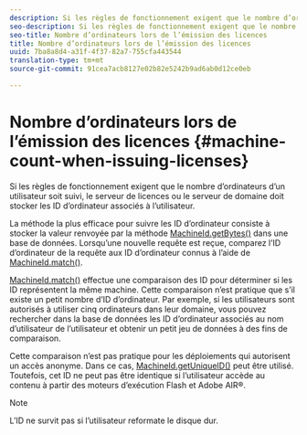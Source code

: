 ```yaml
---
description: Si les règles de fonctionnement exigent que le nombre d’ordinateurs d’un utilisateur soit suivi, le serveur de licences ou le serveur de domaine doit stocker les ID d’ordinateur associés à l’utilisateur.
seo-description: Si les règles de fonctionnement exigent que le nombre d’ordinateurs d’un utilisateur soit suivi, le serveur de licences ou le serveur de domaine doit stocker les ID d’ordinateur associés à l’utilisateur.
seo-title: Nombre d’ordinateurs lors de l’émission des licences
title: Nombre d’ordinateurs lors de l’émission des licences
uuid: 7ba8a8d4-a31f-4f37-82a7-755cfa443544
translation-type: tm+mt
source-git-commit: 91cea7acb8127e02b82e5242b9ad6ab0d12ce0eb

---
```



# Nombre d’ordinateurs lors de l’émission des licences {#machine-count-when-issuing-licenses}

Si les règles de fonctionnement exigent que le nombre d’ordinateurs d’un utilisateur soit suivi, le serveur de licences ou le serveur de domaine doit stocker les ID d’ordinateur associés à l’utilisateur.

La méthode la plus efficace pour suivre les ID d’ordinateur consiste à stocker la valeur renvoyée par la méthode [MachineId.getBytes()](https://help.adobe.com/en_US/primetime/api/drm-apis/server/javadocs-flashaccess-pro/com/adobe/flashaccess/sdk/cert/MachineId.html#getBytes()) dans une base de données. Lorsqu’une nouvelle requête est reçue, comparez l’ID d’ordinateur de la requête aux ID d’ordinateur connus à l’aide de [MachineId.match()](https://help.adobe.com/en_US/primetime/api/drm-apis/server/javadocs-flashaccess-pro/com/adobe/flashaccess/sdk/cert/MachineId.html#matches(com.adobe.flashaccess.sdk.cert.MachineId)).

[MachineId.match()](https://help.adobe.com/en_US/primetime/api/drm-apis/server/javadocs-flashaccess-pro/com/adobe/flashaccess/sdk/cert/MachineId.html#matches(com.adobe.flashaccess.sdk.cert.MachineId)) effectue une comparaison des ID pour déterminer si les ID représentent la même machine. Cette comparaison n’est pratique que s’il existe un petit nombre d’ID d’ordinateur. Par exemple, si les utilisateurs sont autorisés à utiliser cinq ordinateurs dans leur domaine, vous pouvez rechercher dans la base de données les ID d’ordinateur associés au nom d’utilisateur de l’utilisateur et obtenir un petit jeu de données à des fins de comparaison.

Cette comparaison n’est pas pratique pour les déploiements qui autorisent un accès anonyme. Dans ce cas, [MachineId.getUniqueID()](https://help.adobe.com/en_US/primetime/api/drm-apis/server/javadocs-flashaccess-pro/com/adobe/flashaccess/sdk/cert/MachineId.html#getUniqueId()) peut être utilisé. Toutefois, cet ID ne peut pas être identique si l’utilisateur accède au contenu à partir des moteurs d’exécution Flash et Adobe AIR®.

>[!NOTE]
>
>L’ID ne survit pas si l’utilisateur reformate le disque dur.